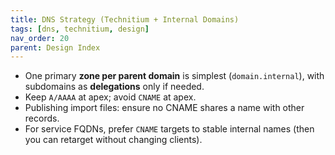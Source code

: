 ```yaml
---
title: DNS Strategy (Technitium + Internal Domains)
tags: [dns, technitium, design]
nav_order: 20
parent: Design Index
---
```


- One primary **zone per parent domain** is simplest (`domain.internal`), with subdomains as **delegations** only if needed.
- Keep `A/AAAA` at apex; avoid `CNAME` at apex.
- Publishing import files: ensure no CNAME shares a name with other records.
- For service FQDNs, prefer `CNAME` targets to stable internal names (then you can retarget without changing clients).
